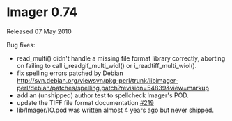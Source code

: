# Imager 0.74

Released 07 May 2010

Bug fixes:
- read_multi() didn't handle a missing file format library correctly, aborting on failing to call i_readgif_multi_wiol() or i_readtiff_multi_wiol().
- fix spelling errors patched by Debian http://svn.debian.org/viewsvn/pkg-perl/trunk/libimager-perl/debian/patches/spelling.patch?revision=54839&view=markup
- add an (unshipped) author test to spellcheck Imager's POD.
- update the TIFF file format documentation [#219](https://github.com/tonycoz/imager/issues/219)
- lib/Imager/IO.pod was written almost 4 years ago but never shipped.